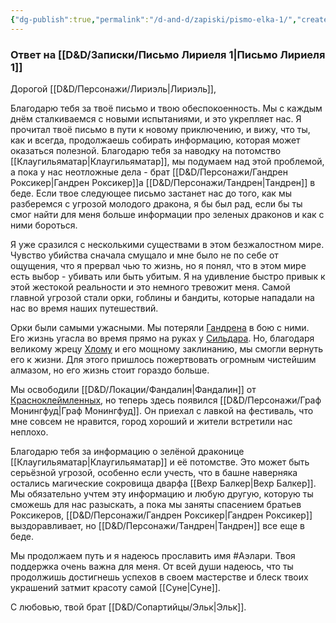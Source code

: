 ```yaml
---
{"dg-publish":true,"permalink":"/d-and-d/zapiski/pismo-elka-1/","created":"2023-12-11T11:46:24.000+04:00","updated":"2023-12-26T15:54:51.260+04:00"}
---
```


### **Ответ на [[D&D/Записки/Письмо Лириеля 1\|Письмо Лириеля 1]]**

Дорогой [[D&D/Персонажи/Лириэль\|Лириэль]],


Благодарю тебя за твоё письмо и твою обеспокоенность. Мы с каждым днём сталкиваемся с новыми испытаниями, и это укрепляет нас. Я прочитал твоё письмо в пути к новому приключению, и вижу, что ты, как и всегда, продолжаешь собирать информацию, которая может оказаться полезной. Благодарю тебя за наводку на потомство [[Клаугильяматар\|Клаугильяматар]], мы подумаем над этой проблемой, а пока у нас неотложные дела - брат [[D&D/Персонажи/Гандрен Роксикер\|Гандрен Роксикер]]а [[D&D/Персонажи/Тандрен\|Тандрен]] в беде. Если твое следующее письмо застанет нас до того, как мы разберемся с угрозой молодого дракона, я бы был рад, если бы ты смог найти для меня больше информации про зеленых драконов и как с ними бороться.

Я уже сразился с несколькими существами в этом безжалостном мире. Чувство убийства сначала смущало и мне было не по себе от ощущения, что я прервал чью то жизнь, но я понял, что в этом мире есть выбор - убивать или быть убитым. Я на удивление быстро привык к этой жестокой реальности и это немного тревожит меня. Самой главной угрозой стали орки, гоблины и бандиты, которые нападали на нас во время наших путешествий.

Орки были самыми ужасными. Мы потеряли [Гандрена](Гандрен%20Роксикер.md) в бою с ними. Его жизнь угасла во время прямо на руках у [Сильдара](Сильдар.md). Но, благодаря великому жрецу [Хлому](Хлом.md) и его мощному заклинанию, мы смогли вернуть его к жизни. Для этого пришлось пожертвовать огромным чистейшим алмазом, но его жизнь стоит гораздо больше.

Мы освободили [[D&D/Локации/Фандалин\|Фандалин]] от [Красноклеймленных](Красноклеймленные.md), но теперь здесь появился [[D&D/Персонажи/Граф Монингфуд\|Граф Монингфуд]]. Он приехал с лавкой на фестиваль, что мне совсем не нравится, город хороший и жители встретили нас неплохо.

Благодарю тебя за информацию о зелёной драконице [[Клаугильяматар\|Клаугильяматар]] и её потомстве. Это может быть серьёзной угрозой, особенно если учесть, что в башне наверняка остались магические сокровища дварфа [[Вехр Балкер\|Вехр Балкер]]. Мы обязательно учтем эту информацию и любую другую, которую ты сможешь для нас разыскать, а пока мы заняты спасением братьев Роксикеров, [[D&D/Персонажи/Гандрен Роксикер\|Гандрен Роксикер]] выздоравливает, но [[D&D/Персонажи/Тандрен\|Тандрен]] все еще в беде.

Мы продолжаем путь и я надеюсь прославить имя #Аэлари. Твоя поддержка очень важна для меня. От всей души надеюсь, что ты продолжишь достигнешь успехов в своем мастерстве и блеск твоих украшений затмит красоту самой [[Суне\|Суне]].



С любовью, твой брат [[D&D/Сопартийцы/Эльк\|Эльк]].